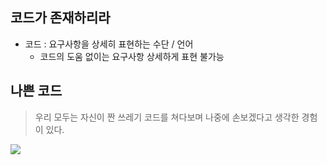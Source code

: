 ## 코드가 존재하리라

- 코드 : 요구사항을 상세히 표현하는 수단 / 언어
    - 코드의 도움 없이는 요구사항 상세하게 표현 불가능

## 나쁜 코드

> 우리 모두는 자신이 짠 쓰레기 코드를 쳐다보며 나중에 손보겠다고 생각한 경험이 있다.

![](https://d2u3dcdbebyaiu.cloudfront.net/uploads/atch_img/640/6484d183a1521bae752e2b411aff3759_res.jpeg)